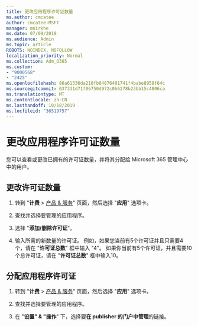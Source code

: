 ```yaml
---
title: 更改应用程序许可证数量
ms.author: cmcatee
author: cmcatee-MSFT
manager: mnirkhe
ms.date: 07/09/2019
ms.audience: Admin
ms.topic: article
ROBOTS: NOINDEX, NOFOLLOW
localization_priority: Normal
ms.collection: Adm_O365
ms.custom:
- "9000568"
- "2425"
ms.openlocfilehash: 86a61336da218fb64876401741f4babe8958f64c
ms.sourcegitcommit: 037331d71f06750d972c0b6278b23bb15c4806ca
ms.translationtype: MT
ms.contentlocale: zh-CN
ms.lasthandoff: 10/18/2019
ms.locfileid: "36519757"
---
```

# <a name="change-app-license-quantity"></a>更改应用程序许可证数量

您可以查看或更改已拥有的许可证数量，并将其分配给 Microsoft 365 管理中心中的用户。 

## <a name="to-change-license-quantity"></a>更改许可证数量

1. 转到 "**计费** > [产品 & 服务](https://go.microsoft.com/fwlink/p/?linkid=842054)" 页面，然后选择 "**应用**" 选项卡。

2. 查找并选择要管理的应用程序。  

3. 选择 "**添加/删除许可证**"。

4. 输入所需的新数量的许可证。 例如，如果您当前有5个许可证并且只需要4个，请在 "**许可证总数**" 框中输入 "4"。 如果你当前有5个许可证，并且需要10个总许可证，请在 "**许可证总数**" 框中输入10。

## <a name="to-assign-app-licenses"></a>分配应用程序许可证

1. 转到 "**计费** > [产品 & 服务](https://go.microsoft.com/fwlink/p/?linkid=842054)" 页面，然后选择 "**应用**" 选项卡。

2. 查找并选择要管理的应用程序。  

3. 在 "**设置" & "操作**" 下，选择要**在 publisher 的门户中管理**的链接。